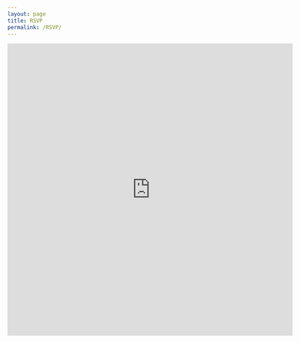 ```yaml
---
layout: page
title: RSVP
permalink: /RSVP/
---
```



<iframe src="https://docs.google.com/forms/d/e/1FAIpQLSddXUqOtfX94Aqj6_bJB4fU8ikt6Sx-5B7he24x1V4fWin8IQ/viewform?embedded=true" width="640" height="656" frameborder="0" marginheight="0" marginwidth="0">Loading…</iframe>
